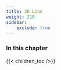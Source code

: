 ```yaml
---
title: 3D Line
weight: 210
sidebar:
    exclude: true
---
```


### In this chapter

{{< children_toc />}}
